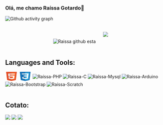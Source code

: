 ### Olá, me chamo Raíssa Gotardo👋
 
 ![Github activity graph](https://github-readme-activity-graph.cyclic.app/graph?username=RaissaGotardo&theme=gotham)
<div align="center">  
  <img width="49%" height="auto" src="https://github-readme-stats.vercel.app/api?username=RaissaGotardo&show_icons=true&count_private=true&hide_border=true&title_color=00bfbf&icon_color=00bfbf&text_color=c9d1d9&bg_color=0d1117" alt="Raissa github esta" /> 
  <img style="padding: 20px" width="37%" height="auto" src="https://github-readme-stats.vercel.app/api/top-langs/?username=RaissaGotardo&layout=compact&hide_border=true&title_color=00bfbf&text_color=00bfbf&bg_color=0d1117" />
</div>
<br>
<div>
<h2 align="left">Languages and Tools:</h2>
<div style="display: inline_block">
  <img align="center" alt="Raíssa-HTML" height="30" width="40" src="https://raw.githubusercontent.com/devicons/devicon/master/icons/html5/html5-original.svg" />
  <img align="center" alt="Raíssa-CSS" height="30" width="40" src="https://raw.githubusercontent.com/devicons/devicon/master/icons/css3/css3-original.svg" />
  <img align="center" alt="Raíssa-PHP" height="30" width="40" src="https://cdn.jsdelivr.net/gh/devicons/devicon/icons/php/php-original.svg" />
  <img align="center" alt="Raíssa-C" height="30" width="30" src="https://img.icons8.com/color/512/c-programming.png" />
  <img align="center" alt="Raíssa-Mysql" height="30" width="40" src="https://cdn.jsdelivr.net/gh/devicons/devicon/icons/mysql/mysql-original-wordmark.svg" />
  <img align="center" alt="Raíssa-Arduino" height="30" width="40" src="https://cdn.jsdelivr.net/gh/devicons/devicon/icons/arduino/arduino-original-wordmark.svg" />
  <img align="center" alt="Raíssa-Bootstrap" height="30" width="40" src="https://cdn.jsdelivr.net/gh/devicons/devicon/icons/bootstrap/bootstrap-original.svg"/>
  <img align="center" alt="Raíssa-Scratch" height="30" width="70" src="https://store-images.s-microsoft.com/image/apps.23276.14205598541777108.d0471565-31cc-4061-beba-0830f2c9a787.69d1f503-8ef3-4838-84cb-f5bdd690c9e8" />
 </div>
 <br>
 
 <h2 align="left">Cotato:</h2>
<div> 
  <a href="https://www.instagram.com/raissagotardo/" target="_blank"><img src="https://img.shields.io/badge/-Instagram-%23E4405F?style=for-the-badge&logo=instagram&logoColor=white" target="_blank"></a>
  <a href="gotardoraissa@gmail.com"><img src="https://img.shields.io/badge/-Gmail-%23333?style=for-the-badge&logo=gmail&logoColor=white" target="_blank"></a>
   <a href="https://www.linkedin.com/in/raissa-gotardo-726320269/" target="_blank"><img src="https://img.shields.io/badge/-LinkedIn-%230077B5?style=for-the-badge&logo=linkedin&logoColor=white" target="_blank"></a> 
 <div/>
 <div/>
 
